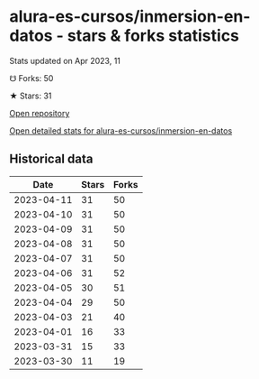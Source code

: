 # alura-es-cursos/inmersion-en-datos - stars & forks statistics

Stats updated on Apr 2023, 11

☋ Forks: 50

★ Stars: 31

[Open repository](https://github.com/alura-es-cursos/inmersion-en-datos)

[Open detailed stats for alura-es-cursos/inmersion-en-datos](https://reviewgithub.com/rep/alura-es-cursos/inmersion-en-datos)

## Historical data
| Date | Stars | Forks |
|------|-------|-------|
| 2023-04-11 | 31 | 50 | 
| 2023-04-10 | 31 | 50 | 
| 2023-04-09 | 31 | 50 | 
| 2023-04-08 | 31 | 50 | 
| 2023-04-07 | 31 | 50 | 
| 2023-04-06 | 31 | 52 | 
| 2023-04-05 | 30 | 51 | 
| 2023-04-04 | 29 | 50 | 
| 2023-04-03 | 21 | 40 | 
| 2023-04-01 | 16 | 33 | 
| 2023-03-31 | 15 | 33 | 
| 2023-03-30 | 11 | 19 | 

